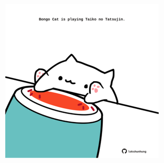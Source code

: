 <!-- built at 30/12/2021, 09:02:32 UTC -->
<p align="center">
  <img width="500" height="500" src="./ReadmeImage.svg">
</p>
